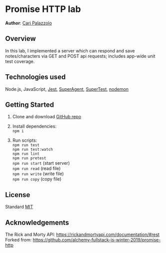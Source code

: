 # Promise HTTP lab

**Author**: [Cari Palazzolo](https://github.com/caripizza)

## Overview
In this lab, I implemented a server which can respond and save notes/characters via GET and POST api requests; includes app-wide unit test coverage.

## Technologies used
Node.js, JavaScript, [Jest](https://www.npmjs.com/package/jest), [SuperAgent](https://www.npmjs.com/package/superagent), [SuperTest](https://www.npmjs.com/package/supertest), [nodemon](https://www.npmjs.com/package/nodemon)

## Getting Started
1. Clone and download [GitHub repo](https://github.com/caripizza/promise-http)
1. Install dependencies:\
`npm i`

3. Run scripts:\
`npm run test`\
`npm run test:watch`\
`npm run lint`\
`npm run pretest`\
`npm run start` (start server)\
`npm run read` (read file)\
`npm run write` (write file)\
`npm run copy` (copy file)

## License
Standard [MIT](/LICENSE.md)

## Acknowledgements
The Rick and Morty API: https://rickandmortyapi.com/documentation/#rest \
Forked from: https://github.com/alchemy-fullstack-js-winter-2019/promise-http
